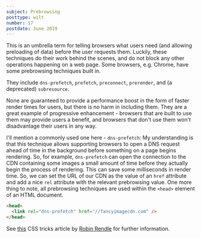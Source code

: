 ```yaml
---
subject: Prebrowsing
posttype: wilt
number: 17
postdate: June 2019
---
```


This is an umbrella term for telling browsers what users need (and allowing preloading of data) before the user requests them. Luckily, these techniques do their work behind the scenes, and do not block any other operations happening on a web page. Some browsers, e.g. Chrome, have some prebrowsing techniques built in.

They include `dns-prefetch`, `prefetch`, `preconnect`, `prerender`, and (a deprecated) `subresource`.

None are guaranteed to provide a performance boost in the form of faster render times for users, but there is no harm in including them. They are a great example of progressive enhancement - browsers that are built to use them may provide users a benefit, and browsers that don't use them won't disadvantage their users in any way.

I'll mention a commonly used one here - `dns-prefetch`: My understanding is that this technique allows supporting browsers to open a DNS request ahead of time in the background before something on a page begins rendering. So, for example, `dns-prefetch` can open the connection to the CDN containing some images a small amount of time before they actually begin the process of rendering. This can save some milliseconds in render time. So, we can set the URL of our CDN as the value of an `href` attribute and add a nice `rel` attribute with the relevant prebrowsing value. One more thing to note, all prebrowsing techniques are used within the `<head>` element of an HTML document.

```html
<head>
  <link rel="dns-prefetch" href="//fancyimagecdn.com" />
</head>
```

See [this](https://css-tricks.com/prefetching-preloading-prebrowsing/) CSS tricks article by [Robin Rendle](https://www.robinrendle.com/adventures/) for further information.
